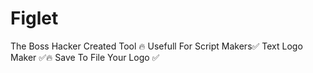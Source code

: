 # Figlet
The Boss Hacker Created Tool 🔥 Usefull For Script Makers✅ Text Logo Maker ✅🔥 Save To File Your Logo ✅
